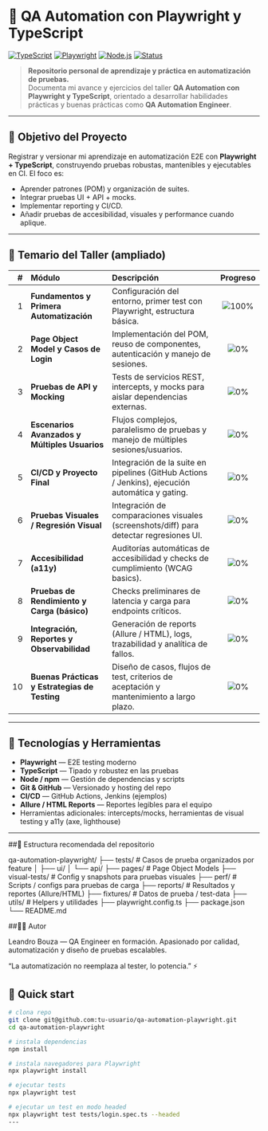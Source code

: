 # 🧪 QA Automation con Playwright y TypeScript

[![TypeScript](https://img.shields.io/badge/TypeScript-TS-blue?logo=typescript)](https://www.typescriptlang.org) [![Playwright](https://img.shields.io/badge/Playwright-Test-purple?logo=playwright)](https://playwright.dev) [![Node.js](https://img.shields.io/badge/Node.js-LTS-green?logo=node.js)](https://nodejs.org) [![Status](https://img.shields.io/badge/Status-In%20progress-orange)]()

> **Repositorio personal de aprendizaje y práctica en automatización de pruebas.**  
> Documenta mi avance y ejercicios del taller **QA Automation con Playwright y TypeScript**, orientado a desarrollar habilidades prácticas y buenas prácticas como **QA Automation Engineer**.

---

## 🎯 Objetivo del Proyecto

Registrar y versionar mi aprendizaje en automatización E2E con **Playwright + TypeScript**, construyendo pruebas robustas, mantenibles y ejecutables en CI. El foco es:
- Aprender patrones (POM) y organización de suites.
- Integrar pruebas UI + API + mocks.
- Implementar reporting y CI/CD.
- Añadir pruebas de accesibilidad, visuales y performance cuando aplique.

---

## 🧭 Temario del Taller (ampliado)

| # | Módulo | Descripción | Progreso |
|---:|:--|:--|:--:|
| 1 | **Fundamentos y Primera Automatización** | Configuración del entorno, primer test con Playwright, estructura básica. | ![100%](https://img.shields.io/badge/Progreso-100%25-brightgreen) |
| 2 | **Page Object Model y Casos de Login** | Implementación del POM, reuso de componentes, autenticación y manejo de sesiones. | ![0%](https://img.shields.io/badge/Progreso-0%25-lightgrey) |
| 3 | **Pruebas de API y Mocking** | Tests de servicios REST, intercepts, y mocks para aislar dependencias externas. | ![0%](https://img.shields.io/badge/Progreso-0%25-lightgrey) |
| 4 | **Escenarios Avanzados y Múltiples Usuarios** | Flujos complejos, paralelismo de pruebas y manejo de múltiples sesiones/usuarios. | ![0%](https://img.shields.io/badge/Progreso-0%25-lightgrey) |
| 5 | **CI/CD y Proyecto Final** | Integración de la suite en pipelines (GitHub Actions / Jenkins), ejecución automática y gating. | ![0%](https://img.shields.io/badge/Progreso-0%25-lightgrey) |
| 6 | **Pruebas Visuales / Regresión Visual** | Integración de comparaciones visuales (screenshots/diff) para detectar regresiones UI. | ![0%](https://img.shields.io/badge/Progreso-0%25-lightgrey) |
| 7 | **Accesibilidad (a11y)** | Auditorías automáticas de accesibilidad y checks de cumplimiento (WCAG basics). | ![0%](https://img.shields.io/badge/Progreso-0%25-lightgrey) |
| 8 | **Pruebas de Rendimiento y Carga (básico)** | Checks preliminares de latencia y carga para endpoints críticos. | ![0%](https://img.shields.io/badge/Progreso-0%25-lightgrey) |
| 9 | **Integración, Reportes y Observabilidad** | Generación de reports (Allure / HTML), logs, trazabilidad y analítica de fallos. | ![0%](https://img.shields.io/badge/Progreso-0%25-lightgrey) |
|10 | **Buenas Prácticas y Estrategias de Testing** | Diseño de casos, flujos de test, criterios de aceptación y mantenimiento a largo plazo. | ![0%](https://img.shields.io/badge/Progreso-0%25-lightgrey) |

---

## 🧰 Tecnologías y Herramientas

- **Playwright** — E2E testing moderno  
- **TypeScript** — Tipado y robustez en las pruebas  
- **Node / npm** — Gestión de dependencias y scripts  
- **Git & GitHub** — Versionado y hosting del repo  
- **CI/CD** — GitHub Actions, Jenkins (ejemplos)  
- **Allure / HTML Reports** — Reportes legibles para el equipo  
- Herramientas adicionales: intercepts/mocks, herramientas de visual testing y a11y (axe, lighthouse)

---
##📁 Estructura recomendada del repositorio

qa-automation-playwright/
├── tests/                    # Casos de prueba organizados por feature
│   ├── ui/
│   └── api/
├── pages/                    # Page Object Models
├── visual-tests/             # Config y snapshots para pruebas visuales
├── perf/                     # Scripts / configs para pruebas de carga
├── reports/                  # Resultados y reportes (Allure/HTML)
├── fixtures/                 # Datos de prueba / test-data
├── utils/                    # Helpers y utilidades
├── playwright.config.ts
├── package.json
└── README.md

##🧙‍♂️ Autor

Leandro Bouza — QA Engineer en formación.
Apasionado por calidad, automatización y diseño de pruebas escalables.

“La automatización no reemplaza al tester, lo potencia.” ⚡

## 🚀 Quick start

```bash
# clona repo
git clone git@github.com:tu-usuario/qa-automation-playwright.git
cd qa-automation-playwright

# instala dependencias
npm install

# instala navegadores para Playwright
npx playwright install

# ejecutar tests
npx playwright test

# ejecutar un test en modo headed
npx playwright test tests/login.spec.ts --headed
---

